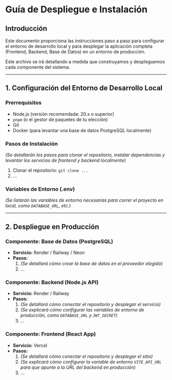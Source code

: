 # Guía de Despliegue e Instalación

## Introducción

Este documento proporciona las instrucciones paso a paso para configurar el entorno de desarrollo local y para desplegar la aplicación completa (Frontend, Backend, Base de Datos) en un entorno de producción.

Este archivo se irá detallando a medida que construyamos y despleguemos cada componente del sistema.

---

## 1. Configuración del Entorno de Desarrollo Local

### Prerrequisitos

* Node.js (versión recomendada: 20.x o superior)
* `pnpm` (o el gestor de paquetes de tu elección)
* Git
* Docker (para levantar una base de datos PostgreSQL localmente)

### Pasos de Instalación

*(Se detallarán los pasos para clonar el repositorio, instalar dependencias y levantar los servicios de frontend y backend localmente)*

1.  Clonar el repositorio: `git clone ...`
2.  ...

### Variables de Entorno (.env)

*(Se listarán las variables de entorno necesarias para correr el proyecto en local, como `DATABASE_URL`, etc.)*

---

## 2. Despliegue en Producción

### Componente: Base de Datos (PostgreSQL)

* **Servicio:** Render / Railway / Neon
* **Pasos:**
    1.  *(Se detallará cómo crear la base de datos en el proveedor elegido)*
    2.  ...

### Componente: Backend (Node.js API)

* **Servicio:** Render / Railway
* **Pasos:**
    1.  *(Se detallará cómo conectar el repositorio y desplegar el servicio)*
    2.  *(Se explicará cómo configurar las variables de entorno de producción, como `DATABASE_URL` y `JWT_SECRET`)*
    3.  ...

### Componente: Frontend (React App)

* **Servicio:** Vercel
* **Pasos:**
    1.  *(Se detallará cómo conectar el repositorio y desplegar el sitio)*
    2.  *(Se explicará cómo configurar la variable de entorno `VITE_API_URL` para que apunte a la URL del backend en producción)*
    3.  ...
